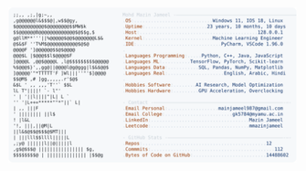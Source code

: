 <picture>
  <source srcset="https://raw.githubusercontent.com/mmazinjameel/mmazinjameel/main/dark_mode.svg?v=1757924088" media="(prefers-color-scheme: dark)">
  <img src="https://raw.githubusercontent.com/mmazinjameel/mmazinjameel/main/light_mode.svg?v=1757924088">
</picture>
